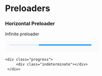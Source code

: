 # Preloaders

### Horizontal Preloader

Infinite preloader

![](/docs/assets/horizontal-preloader.jpg)

```
<div class="progress">
     <div class="indeterminate"></div>
 </div>
```



